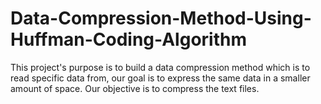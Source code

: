 # Data-Compression-Method-Using-Huffman-Coding-Algorithm
This project's purpose is to build a data compression method which is to read specific data from, our goal is to express the same data in a smaller amount of space. Our objective is to compress the text files.
